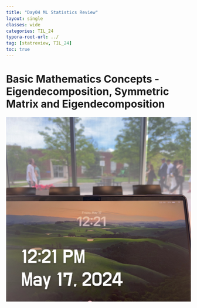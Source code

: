 ```yaml
---
title: "Day04 ML Statistics Review"
layout: single
classes: wide
categories: TIL_24
typora-root-url: ../
tag: [statreview, TIL_24]
toc: true
---
```


# Basic Mathematics Concepts - Eigendecomposition, Symmetric Matrix and Eigendecomposition

>



![69969D0B-C02B-4D43-82FD-54BC15A676C9](/images/2024-05-17-TIL24_Day4/69969D0B-C02B-4D43-82FD-54BC15A676C9.jpeg)





